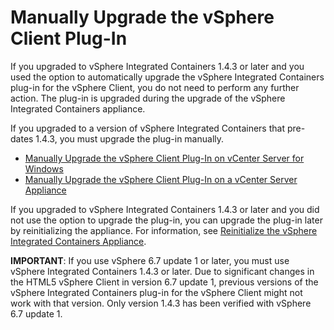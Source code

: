 # Manually Upgrade the vSphere Client Plug-In #

If you upgraded to vSphere Integrated Containers 1.4.3 or later and you used the option to automatically upgrade the vSphere Integrated Containers plug-in for the vSphere Client, you do not need to perform any further action. The plug-in is upgraded during the upgrade of the vSphere Integrated Containers appliance.

If you upgraded to a version of vSphere Integrated Containers that pre-dates 1.4.3, you must upgrade the plug-in manually. 

- [Manually Upgrade the vSphere Client Plug-In on vCenter Server for Windows](upgrade_h5_plugin_windows.md)
- [Manually Upgrade the vSphere Client Plug-In on a vCenter Server Appliance](upgrade_h5_plugin_vcsa.md)

If you upgraded to vSphere Integrated Containers 1.4.3 or later and you did not use the option to upgrade the plug-in, you can  upgrade the plug-in later by reinitializing the appliance. For information, see [Reinitialize the vSphere Integrated Containers Appliance](reinitialize_appliance.md).

**IMPORTANT**: If you use vSphere 6.7 update 1 or later, you must use vSphere Integrated Containers 1.4.3 or later. Due to significant changes in the HTML5 vSphere Client in version 6.7 update 1, previous versions of the vSphere Integrated Containers plug-in for the vSphere Client might not work with that version. Only version 1.4.3 has been verified with vSphere 6.7 update 1.